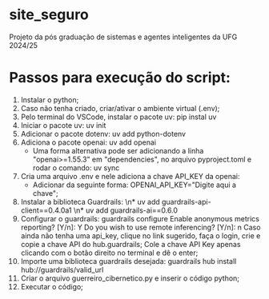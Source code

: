 # site_seguro
Projeto da pós graduação de sistemas e agentes inteligentes da UFG 2024/25

# Passos para execução do script:
1. Instalar o python;
2. Caso não tenha criado, criar/ativar o ambiente virtual (.env);
3. Pelo terminal do VSCode, instalar o pacote uv: pip instal uv
4. Iniciar o pacote uv: uv init
5. Adicionar o pacote dotenv: uv add python-dotenv
6. Adiciona o pacote openai: uv add openai
   * Uma forma alternativa pode ser adicionando a linha "openai>=1.55.3" em "dependencies", no arquivo pyproject.toml e rodar o comando: uv sync
7. Cria uma arquivo .env e nele adiciona a chave API_KEY da openai:
   * Adicionar da seguinte forma: OPENAI_API_KEY="Digite aqui a chave";
8. Instalar a biblioteca Guardrails:
 \n* uv add guardrails-api-client==0.4.0a1
 \n* uv add guardrails-ai==0.6.0
9. Configurar o guardrails: guardrails configure
   Enable anonymous metrics reporting? [Y/n]: Y
   Do you wish to use remote inferencing? [Y/n]: n
   Caso ainda não tenha uma api_key, clique no link sugerido, faça o login, crie e copie a chave API do hub.guardrails;
   Cole a chave API Key apenas clicando com o botão direito no terminal e dê o enter;
10. Importe uma biblioteca guardrails desejada: guardrails hub install hub://guardrails/valid_url
11. Criar o arquivo guerreiro_cibernetico.py e inserir o código python;
12. Executar o código;
